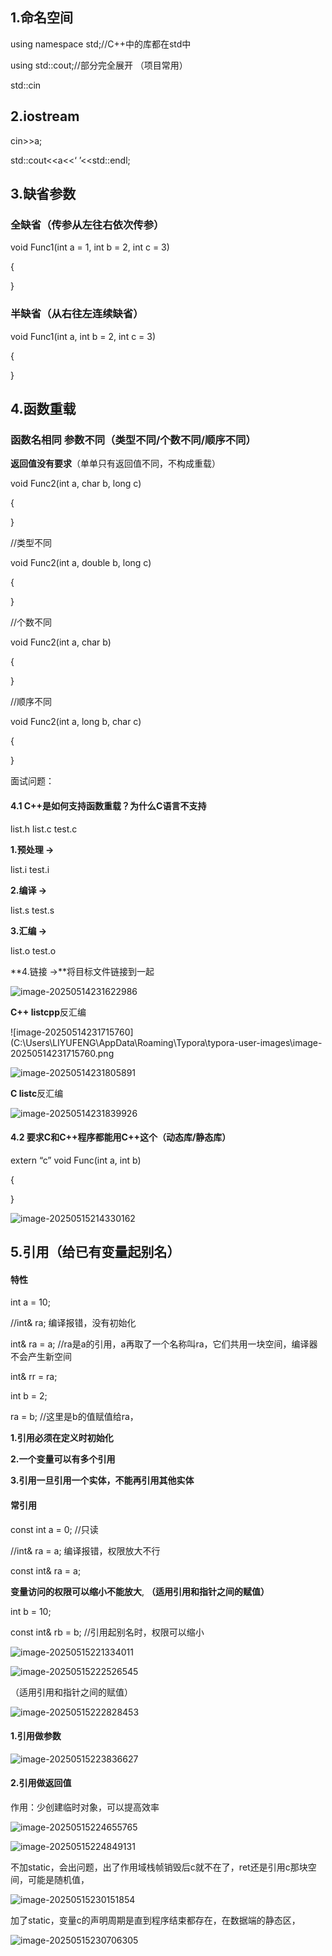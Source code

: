 ## 1.命名空间

using namespace std;//C++中的库都在std中

using std::cout;//部分完全展开 （项目常用）

std::cin



## 2.iostream

cin>>a;

std::cout<<a<<‘ ’<<std::endl;



## 3.缺省参数

### 全缺省（传参从左往右依次传参）

void Func1(int a = 1, int b = 2, int c = 3)

{

}

### 半缺省（从右往左连续缺省）

void Func1(int a, int b = 2, int c = 3)

{

}

## 4.函数重载

### 函数名相同 参数不同（类型不同/个数不同/顺序不同）

**返回值没有要求**（单单只有返回值不同，不构成重载）

void Func2(int a, char b, long c)

{

}

//类型不同

void Func2(int a, double b, long c)

{

}

//个数不同

void Func2(int a, char b)

{

}

//顺序不同

void Func2(int a, long b, char c)

{

}

面试问题：

#### 4.1 C++是如何支持函数重载？为什么C语言不支持

list.h   list.c  test.c

**1.预处理   ->**

list.i		test.i

**2.编译       ->**

list.s		test.s

**3.汇编       ->**

list.o		test.o

**4.链接       ->**将目标文件链接到一起

![image-20250514231622986](C:\Users\LIYUFENG\AppData\Roaming\Typora\typora-user-images\image-20250514231622986.png)

**C++  listcpp**反汇编

![image-20250514231715760](C:\Users\LIYUFENG\AppData\Roaming\Typora\typora-user-images\image-20250514231715760.png

![image-20250514231805891](C:\Users\LIYUFENG\AppData\Roaming\Typora\typora-user-images\image-20250514231805891.png)

**C	listc**反汇编

![image-20250514231839926](C:\Users\LIYUFENG\AppData\Roaming\Typora\typora-user-images\image-20250514231839926.png)

#### 4.2 **要求C和C++程序都能用C++这个（动态库/静态库）**

extern “c” void Func(int a, int b)

{

}

![image-20250515214330162](C:\Users\LIYUFENG\AppData\Roaming\Typora\typora-user-images\image-20250515214330162.png)

## 5.引用（给已有变量起别名）



#### 特性

int a = 10;

//int& ra;	编译报错，没有初始化

int& ra = a; 	//ra是a的引用，a再取了一个名称叫ra，它们共用一块空间，编译器不会产生新空间

int& rr = ra;

int b = 2;

ra = b; 	//这里是b的值赋值给ra，

**1.引用必须在定义时初始化**

**2.一个变量可以有多个引用**

**3.引用一旦引用一个实体，不能再引用其他实体**



#### 常引用

const int a = 0;	//只读

//int& ra = a;	编译报错，权限放大不行

const int& ra = a;

**变量访问的权限可以缩小不能放大**,	**（适用引用和指针之间的赋值）**

int b = 10;

const int& rb = b;	//引用起别名时，权限可以缩小

![image-20250515221334011](C:\Users\LIYUFENG\AppData\Roaming\Typora\typora-user-images\image-20250515221334011.png)

![image-20250515222526545](C:\Users\LIYUFENG\AppData\Roaming\Typora\typora-user-images\image-20250515222526545.png)

（适用引用和指针之间的赋值）

![image-20250515222828453](C:\Users\LIYUFENG\AppData\Roaming\Typora\typora-user-images\image-20250515222828453.png)

#### 1.引用做参数

![image-20250515223836627](C:\Users\LIYUFENG\AppData\Roaming\Typora\typora-user-images\image-20250515223836627.png)

#### 2.引用做返回值		

作用：少创建临时对象，可以提高效率

![image-20250515224655765](C:\Users\LIYUFENG\AppData\Roaming\Typora\typora-user-images\image-20250515224655765.png)

![image-20250515224849131](C:\Users\LIYUFENG\AppData\Roaming\Typora\typora-user-images\image-20250515224849131.png)

不加static，会出问题，出了作用域栈帧销毁后c就不在了，ret还是引用c那块空间，可能是随机值，

![image-20250515230151854](C:\Users\LIYUFENG\AppData\Roaming\Typora\typora-user-images\image-20250515230151854.png)

加了static，变量c的声明周期是直到程序结束都存在，在数据端的静态区，

![image-20250515230706305](C:\Users\LIYUFENG\AppData\Roaming\Typora\typora-user-images\image-20250515230706305.png)